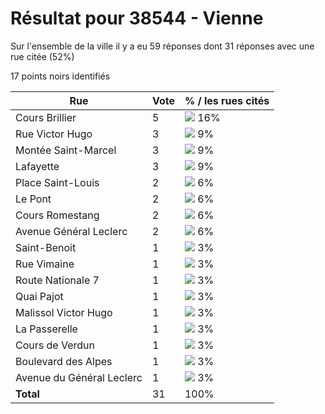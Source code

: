 # Résultat pour 38544 - Vienne

Sur l'ensemble de la ville il y a eu 59 réponses dont 31 réponses avec une rue citée (52%)

17 points noirs identifiés

| Rue | Vote | % / les rues cités|
|-----|------|-------------------|
| Cours Brillier | 5 | <img src="../../img/bar_16.gif" />&nbsp;16%|
| Rue Victor Hugo | 3 | <img src="../../img/bar_9.gif" />&nbsp;9%|
| Montée Saint-Marcel | 3 | <img src="../../img/bar_9.gif" />&nbsp;9%|
| Lafayette | 3 | <img src="../../img/bar_9.gif" />&nbsp;9%|
| Place Saint-Louis | 2 | <img src="../../img/bar_6.gif" />&nbsp;6%|
| Le Pont | 2 | <img src="../../img/bar_6.gif" />&nbsp;6%|
| Cours Romestang | 2 | <img src="../../img/bar_6.gif" />&nbsp;6%|
| Avenue Général Leclerc | 2 | <img src="../../img/bar_6.gif" />&nbsp;6%|
| Saint-Benoit | 1 | <img src="../../img/bar_3.gif" />&nbsp;3%|
| Rue Vimaine | 1 | <img src="../../img/bar_3.gif" />&nbsp;3%|
| Route Nationale 7 | 1 | <img src="../../img/bar_3.gif" />&nbsp;3%|
| Quai Pajot | 1 | <img src="../../img/bar_3.gif" />&nbsp;3%|
| Malissol Victor Hugo | 1 | <img src="../../img/bar_3.gif" />&nbsp;3%|
| La Passerelle | 1 | <img src="../../img/bar_3.gif" />&nbsp;3%|
| Cours de Verdun | 1 | <img src="../../img/bar_3.gif" />&nbsp;3%|
| Boulevard des Alpes | 1 | <img src="../../img/bar_3.gif" />&nbsp;3%|
| Avenue du Général Leclerc | 1 | <img src="../../img/bar_3.gif" />&nbsp;3%|
| **Total** | 31 | 100%|
